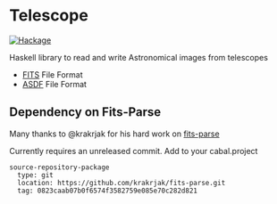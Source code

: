 
Telescope
=========


[![Hackage](https://img.shields.io/hackage/v/telescope.svg&color=success)](https://hackage.haskell.org/package/telescope)

Haskell library to read and write Astronomical images from telescopes

* [FITS](https://fits.gsfc.nasa.gov/fits_standard.html) File Format
* [ASDF](https://asdf-standard.readthedocs.io/) File Format


Dependency on Fits-Parse
------------------------

Many thanks to @krakrjak for his hard work on [fits-parse](https://github.com/krakrjak/fits-parse)

Currently requires an unreleased commit. Add to your cabal.project

```
source-repository-package
  type: git
  location: https://github.com/krakrjak/fits-parse.git
  tag: 0823caab07b0f6574f3582759e085e70c282d821
```
